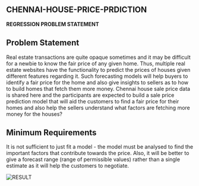  ## CHENNAI-HOUSE-PRICE-PRDICTION
 
**REGRESSION PROBLEM STATEMENT**

## Problem Statement
Real estate transactions are quite opaque sometimes and it may be difficult for a newbie to know the fair price of any given home. Thus, multiple real estate websites have the functionality to predict the prices of houses given different features regarding it. Such forecasting models will help buyers to identify a fair price for the home and also give insights to sellers as to how to build homes that fetch them more money. Chennai house sale price data is shared here and the participants are expected to build a sale price prediction model that will aid the customers to find a fair price for their homes and also help the sellers understand what factors are fetching more money for the houses?

## Minimum Requirements
It is not sufficient to just fit a model - the model must be analysed to find the important factors that contribute towards the price. Also, it will be better to give a forecast range (range of permissible values) rather than a single estimate as it will help the customers to negotiate.



![RESULT](https://user-images.githubusercontent.com/99380142/192132321-5d79fcac-c7f1-4c8e-b1df-5406b25b8cc3.png)
